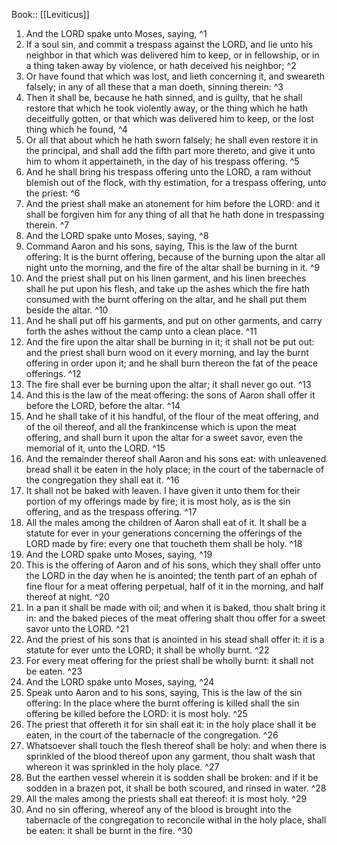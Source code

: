  Book:: [[Leviticus]]
 1. And the LORD spake unto Moses, saying, ^1
 2. If a soul sin, and commit a trespass against the LORD, and lie unto his neighbor in that which was delivered him to keep, or in fellowship, or in a thing taken away by violence, or hath deceived his neighbor; ^2
 3. Or have found that which was lost, and lieth concerning it, and sweareth falsely; in any of all these that a man doeth, sinning therein: ^3
 4. Then it shall be, because he hath sinned, and is guilty, that he shall restore that which he took violently away, or the thing which he hath deceitfully gotten, or that which was delivered him to keep, or the lost thing which he found, ^4
 5. Or all that about which he hath sworn falsely; he shall even restore it in the principal, and shall add the fifth part more thereto, and give it unto him to whom it appertaineth, in the day of his trespass offering. ^5
 6. And he shall bring his trespass offering unto the LORD, a ram without blemish out of the flock, with thy estimation, for a trespass offering, unto the priest: ^6
 7. And the priest shall make an atonement for him before the LORD: and it shall be forgiven him for any thing of all that he hath done in trespassing therein. ^7
 8. And the LORD spake unto Moses, saying, ^8
 9. Command Aaron and his sons, saying, This is the law of the burnt offering: It is the burnt offering, because of the burning upon the altar all night unto the morning, and the fire of the altar shall be burning in it. ^9
 10. And the priest shall put on his linen garment, and his linen breeches shall he put upon his flesh, and take up the ashes which the fire hath consumed with the burnt offering on the altar, and he shall put them beside the altar. ^10
 11. And he shall put off his garments, and put on other garments, and carry forth the ashes without the camp unto a clean place. ^11
 12. And the fire upon the altar shall be burning in it; it shall not be put out: and the priest shall burn wood on it every morning, and lay the burnt offering in order upon it; and he shall burn thereon the fat of the peace offerings. ^12
 13. The fire shall ever be burning upon the altar; it shall never go out. ^13
 14. And this is the law of the meat offering: the sons of Aaron shall offer it before the LORD, before the altar. ^14
 15. And he shall take of it his handful, of the flour of the meat offering, and of the oil thereof, and all the frankincense which is upon the meat offering, and shall burn it upon the altar for a sweet savor, even the memorial of it, unto the LORD. ^15
 16. And the remainder thereof shall Aaron and his sons eat: with unleavened bread shall it be eaten in the holy place; in the court of the tabernacle of the congregation they shall eat it. ^16
 17. It shall not be baked with leaven. I have given it unto them for their portion of my offerings made by fire; it is most holy, as is the sin offering, and as the trespass offering. ^17
 18. All the males among the children of Aaron shall eat of it. It shall be a statute for ever in your generations concerning the offerings of the LORD made by fire: every one that toucheth them shall be holy. ^18
 19. And the LORD spake unto Moses, saying, ^19
 20. This is the offering of Aaron and of his sons, which they shall offer unto the LORD in the day when he is anointed; the tenth part of an ephah of fine flour for a meat offering perpetual, half of it in the morning, and half thereof at night. ^20
 21. In a pan it shall be made with oil; and when it is baked, thou shalt bring it in: and the baked pieces of the meat offering shalt thou offer for a sweet savor unto the LORD. ^21
 22. And the priest of his sons that is anointed in his stead shall offer it: it is a statute for ever unto the LORD; it shall be wholly burnt. ^22
 23. For every meat offering for the priest shall be wholly burnt: it shall not be eaten. ^23
 24. And the LORD spake unto Moses, saying, ^24
 25. Speak unto Aaron and to his sons, saying, This is the law of the sin offering: In the place where the burnt offering is killed shall the sin offering be killed before the LORD: it is most holy. ^25
 26. The priest that offereth it for sin shall eat it: in the holy place shall it be eaten, in the court of the tabernacle of the congregation. ^26
 27. Whatsoever shall touch the flesh thereof shall be holy: and when there is sprinkled of the blood thereof upon any garment, thou shalt wash that whereon it was sprinkled in the holy place. ^27
 28. But the earthen vessel wherein it is sodden shall be broken: and if it be sodden in a brazen pot, it shall be both scoured, and rinsed in water. ^28
 29. All the males among the priests shall eat thereof: it is most holy. ^29
 30. And no sin offering, whereof any of the blood is brought into the tabernacle of the congregation to reconcile withal in the holy place, shall be eaten: it shall be burnt in the fire. ^30
